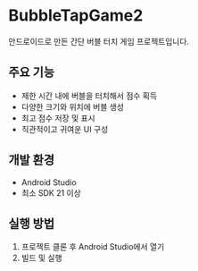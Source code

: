 # BubbleTapGame2

안드로이드로 만든 간단 버블 터치 게임 프로젝트입니다.

## 주요 기능
- 제한 시간 내에 버블을 터치해서 점수 획득
- 다양한 크기와 위치에 버블 생성
- 최고 점수 저장 및 표시
- 직관적이고 귀여운 UI 구성

## 개발 환경
- Android Studio
- 최소 SDK 21 이상

## 실행 방법
1. 프로젝트 클론 후 Android Studio에서 열기
2. 빌드 및 실행
